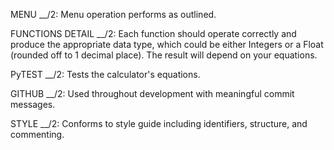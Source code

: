 MENU __/2: Menu operation performs as outlined.

FUNCTIONS DETAIL __/2: Each function should operate correctly and produce the appropriate data type, which could be either Integers or a Float (rounded off to 1 decimal place). The result will depend on your equations.

PyTEST __/2: Tests the calculator's equations.

GITHUB __/2: Used throughout development with meaningful commit messages.

STYLE __/2: Conforms to style guide including identifiers, structure, and commenting.
